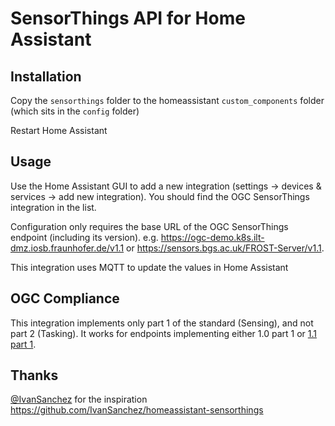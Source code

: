 # SensorThings API for Home Assistant

## Installation

Copy the `sensorthings` folder to the homeassistant `custom_components` folder (which sits in the `config` folder)

Restart Home Assistant

## Usage

Use the Home Assistant GUI to add a new integration (settings → devices & services → add new integration). You should find the OGC SensorThings integration in the list.

Configuration only requires the base URL of the OGC SensorThings endpoint (including its version). e.g. https://ogc-demo.k8s.ilt-dmz.iosb.fraunhofer.de/v1.1 or https://sensors.bgs.ac.uk/FROST-Server/v1.1.

This integration uses MQTT to update the values in Home Assistant

## OGC Compliance

This integration implements only part 1 of the standard (Sensing), and not part 2 (Tasking). It works for endpoints implementing either 1.0 part 1 or [1.1 part 1](http://www.opengis.net/doc/is/sensorthings/1.1).

## Thanks

[@IvanSanchez](https://github.com/IvanSanchez) for the inspiration https://github.com/IvanSanchez/homeassistant-sensorthings
